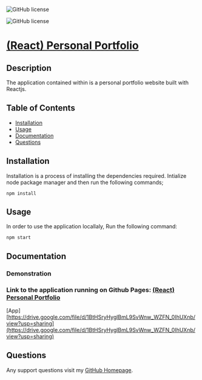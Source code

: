 
<p align="center">

![GitHub license](https://img.shields.io/badge/Made%20by-%40Guerrero-green)

![GitHub license](https://img.shields.io/badge/license-MIT-blue.svg)
</p>

# [(React) Personal Portfolio](https://github.com/jos23867/portfolio-react-project)
  
  

## Description

   The application contained within is a personal portfolio website built with Reactjs.

## Table of Contents

* [Installation](##Installation)
* [Usage](##Usage)
* [Documentation](##Documentation)
* [Questions](##Questions)
  
## Installation

Installation is a process of installing the dependencies required.
Intialize node package manager and then run the following commands;  
```script
npm install
```  


## Usage

 In order to use the application locallaly, Run the following command:  
```script
npm start
```  

## Documentation

### Demonstration

### Link to the application running on Github Pages: [(React) Personal Portfolio](https://github.com/jos23867/portfolio-react-project)
[App][https://drive.google.com/file/d/1BtHSryHyglBmL9SvWnw_WZFN_0IhUXnb/view?usp=sharing](https://drive.google.com/file/d/1BtHSryHyglBmL9SvWnw_WZFN_0IhUXnb/view?usp=sharing)



## Questions  

Any support questions visit my [GitHub Homepage](https://github.com/jos23867/portfolio-react-project).
  
